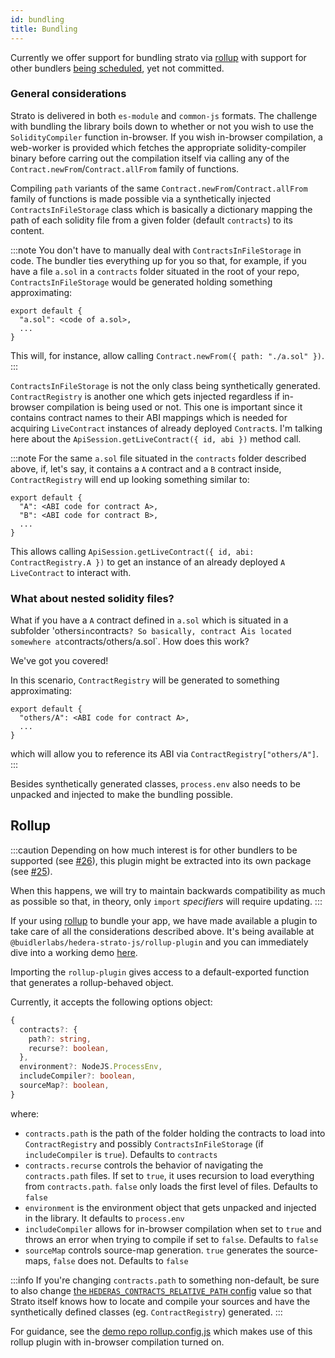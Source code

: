 ```yaml
---
id: bundling
title: Bundling
---
```


Currently we offer support for bundling strato via [rollup](https://rollupjs.org/) with support for other bundlers [being scheduled](https://github.com/buidler-labs/hedera-strato-js/issues/26), yet not committed.

### General considerations

Strato is delivered in both `es-module` and `common-js` formats. The challenge with bundling the library boils down to whether or not you wish to use the `SolidityCompiler` function in-browser. If you wish in-browser compilation, a web-worker is provided which fetches the appropriate solidity-compiler binary before carring out the compilation itself via calling any of the `Contract.newFrom`/`Contract.allFrom` family of functions.

Compiling `path` variants of the same `Contract.newFrom`/`Contract.allFrom` family of functions is made possible via a synthetically injected `ContractsInFileStorage` class which is basically a dictionary mapping the path of each solidity file from a given folder (default `contracts`) to its content.

:::note
You don't have to manually deal with `ContractsInFileStorage` in code. The bundler ties everything up for you so that, for example, if you have a file `a.sol` in a `contracts` folder situated in the root of your repo, `ContractsInFileStorage` would be generated holding something approximating:

```
export default {
  "a.sol": <code of a.sol>,
  ...
}
```

This will, for instance, allow calling `Contract.newFrom({ path: "./a.sol" })`.
:::

`ContractsInFileStorage` is not the only class being synthetically generated. `ContractRegistry` is another one which gets injected regardless if in-browser compilation is being used or not. This one is important since it contains contract names to their ABI mappings which is needed for acquiring `LiveContract` instances of already deployed `Contract`s. I'm talking here about the `ApiSession.getLiveContract({ id, abi })` method call.

:::note
For the same `a.sol` file situated in the `contracts` folder described above, if, let's say, it contains a `A` contract and a `B` contract inside, `ContractRegistry` will end up looking something similar to:

```
export default {
  "A": <ABI code for contract A>,
  "B": <ABI code for contract B>,
  ...
}
```

This allows calling `ApiSession.getLiveContract({ id, abi: ContractRegistry.A })` to get an instance of an already deployed `A` `LiveContract` to interact with.

### What about nested solidity files?

What if you have a `A` contract defined in `a.sol` which is situated in a subfolder 'others`in`contracts`? So basically, contract `A`is located somewhere at`contracts/others/a.sol`. How does this work?

We've got you covered!

In this scenario, `ContractRegistry` will be generated to something approximating:

```
export default {
  "others/A": <ABI code for contract A>,
  ...
}
```

which will allow you to reference its ABI via `ContractRegistry["others/A"]`.
:::

Besides synthetically generated classes, `process.env` also needs to be unpacked and injected to make the bundling possible.

## Rollup

:::caution
Depending on how much interest is for other bundlers to be supported (see [#26](https://github.com/buidler-labs/hedera-strato-js/issues/26)), this plugin might be extracted into its own package (see [#25](https://github.com/buidler-labs/hedera-strato-js/issues/25)).

When this happens, we will try to maintain backwards compatibility as much as possible so that, in theory, only `import` _specifiers_ will require updating.
:::

If your using [rollup](https://rollupjs.org/) to bundle your app, we have made available a plugin to take care of all the considerations described above. It's being available at `@buidlerlabs/hedera-strato-js/rollup-plugin` and you can immediately dive into a working demo [here](https://github.com/buidler-labs/hsj-rollup-demo).

Importing the `rollup-plugin` gives access to a default-exported function that generates a rollup-behaved object.

Currently, it accepts the following options object:

```ts
{
  contracts?: {
    path?: string,
    recurse?: boolean,
  },
  environment?: NodeJS.ProcessEnv,
  includeCompiler?: boolean,
  sourceMap?: boolean,
}
```

where:

- `contracts.path` is the path of the folder holding the contracts to load into `ContractRegistry` and possibly `ContractsInFileStorage` (if `includeCompiler` is `true`). Defaults to `contracts`
- `contracts.recurse` controls the behavior of navigating the `contracts.path` files. If set to `true`, it uses recursion to load everything from `contracts.path`. `false` only loads the first level of files. Defaults to `false`
- `environment` is the environment object that gets unpacked and injected in the library. It defaults to `process.env`
- `includeCompiler` allows for in-browser compilation when set to `true` and throws an error when trying to compile if set to `false`. Defaults to `false`
- `sourceMap` controls source-map generation. `true` generates the source-maps, `false` does not. Defaults to `false`

:::info
If you're changing `contracts.path` to something non-default, be sure to also change [the `HEDERAS_CONTRACTS_RELATIVE_PATH` config](../configuration.md) value so that Strato itself knows how to locate and compile your sources and have the synthetically defined classes (eg. `ContractRegistry`) generated.
:::

For guidance, see the [demo repo rollup.config.js](https://github.com/buidler-labs/hsj-rollup-demo/blob/main/rollup.config.js) which makes use of this rollup plugin with in-browser compilation turned on.
